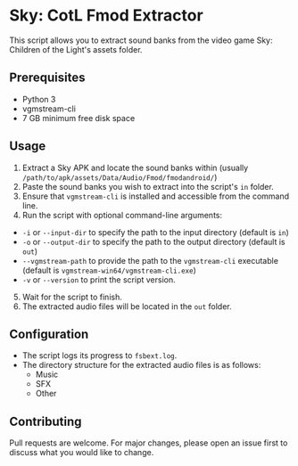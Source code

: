 # Sky: CotL Fmod Extractor

This script allows you to extract sound banks from the video game Sky: Children of the Light's assets folder.

## Prerequisites
- Python 3
- vgmstream-cli
- 7 GB minimum free disk space

## Usage
1. Extract a Sky APK and locate the sound banks within (usually `/path/to/apk/assets/Data/Audio/Fmod/fmodandroid/`)
2. Paste the sound banks you wish to extract into the script's `in` folder. 
3. Ensure that `vgmstream-cli` is installed and accessible from the command line.
4. Run the script with optional command-line arguments:

  - `-i` or `--input-dir` to specify the path to the input directory (default is `in`)
  - `-o` or `--output-dir` to specify the path to the output directory (default is `out`)
  - `--vgmstream-path` to provide the path to the `vgmstream-cli` executable (default is `vgmstream-win64/vgmstream-cli.exe`)
  - `-v` or `--version` to print the script version.

5. Wait for the script to finish.
6. The extracted audio files will be located in the `out` folder.

## Configuration
- The script logs its progress to `fsbext.log`.
- The directory structure for the extracted audio files is as follows:
  - Music
  - SFX
  - Other

## Contributing
Pull requests are welcome. For major changes, please open an issue first to discuss what you would like to change.